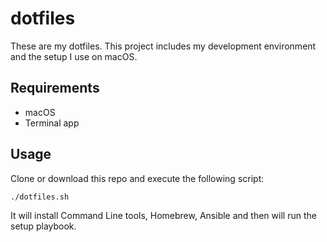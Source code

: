 # dotfiles

These are my dotfiles. This project includes my development environment and the
setup I use on macOS.

## Requirements

* macOS
* Terminal app

## Usage

Clone or download this repo and execute the following script:

    ./dotfiles.sh

It will install Command Line tools, Homebrew, Ansible and then will run the
setup playbook.
